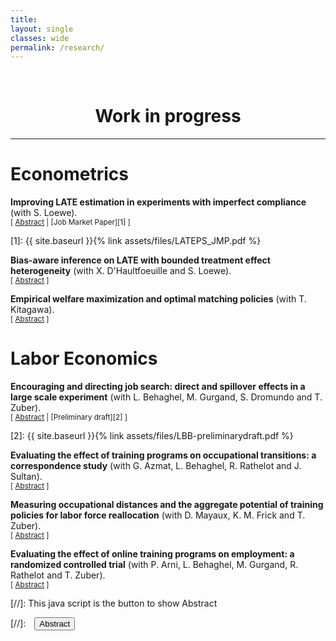 ```yaml
---
title: 
layout: single
classes: wide
permalink: /research/
---
```

<br/> 

<!-- Google Tag Manager (noscript) -->
<noscript><iframe src="https://www.googletagmanager.com/ns.html?id=GTM-PNS829G"
height="0" width="0" style="display:none;visibility:hidden"></iframe></noscript>
<!-- End Google Tag Manager (noscript) -->

# <center> Work in progress </center>
- - -

# Econometrics 

**Improving LATE estimation in experiments with imperfect compliance** (with S. Loewe). <br/>
<small>[ <a href="#/" onclick="visib('improve-late')">Abstract</a> | [Job Market Paper][1] ]  </small>

<div id="improve-late" style="display: none; text-align: justify; line-height: 1.2" ><small>
The evaluation of many policies of interest (e.g., educational and training programs) inevitably face incomplete treatment group take-up. Estimation of causal effects in these controlled or natural ``experiments with imperfect compliance’’ usually relies on an Instrumental Variable (IV) strategy, which often yields imprecise and thus possibly uninformative inference when compliance rates are low. We tackle this problem by proposing a Test-and-Select estimator that exploits covariate information to restrict estimation to a subpopulation with non-zero compliance. We derive the asymptotic properties of our proposed estimator under standard and weak-IV-like asymptotics, and study its finite sample properties in Monte Carlo simulations. We provide conditions under which it dominates the usual 2SLS estimator in terms of precision. Under an assumption on the degree of treatment effect heterogeneity, our estimator remains first-order unbiased with respect to the Local Average Treatment Effect (LATE) estimand, setting it apart from alternatives in the burgeoning literature on the use of first-stage heterogeneity to improve the precision of IV estimators. This robustness to treatment effect heterogeneity and the potential for precision gains is illustrated using Monte Carlo simulations and two empirical applications. Applying our methodology to the returns to schooling example (where compulsory schooling laws serve as instruments for educational attainment), we document that our methodology reduces standard errors by 12% to 48% depending on specifications.
</small><br><br/></div>
[1]: {{ site.baseurl }}{% link assets/files/LATEPS_JMP.pdf %}

**Bias-aware inference on LATE with bounded treatment effect heterogeneity** (with X. D'Haultfoeuille and S. Loewe). <br/>
<small>[ <a href="#/" onclick="visib('bias-aware-late')">Abstract</a> ] </small>

<div id="bias-aware-late" style="display: none; text-align: justify; line-height: 1.2" ><small>
As a follow-up research project, this work consider the setting studied in Hazard and Löwe (2022, see above) under the milder restriction of bounded treatment effect heterogeneity. We consider the use of bias-aware inference techniques, that have received a renewed attention in the recent econometric literature on treatment effect estimation. In the case of LATE estimation with heterogeneous first-stages across groups defined by covariates, our assumption of bounded treatment effect heterogeneity yields a set of restrictions on the relationship between the Intention-to-Treat (ITT) and the first-stage statistics within each group. We (i) derive the worst-case bias of an Anderson-Rubin statistic in this framework, (ii) propose a procedure to create bias-aware Confidence Intervals (CIs) for the LATE by (repeated) test inversion, and (iii) study the properties of the resulting CIs compared to standard inferential procedures.
</small><br><br/></div>


**Empirical welfare maximization and optimal matching policies** (with T. Kitagawa). <br/>
<small>[ <a href="#/" onclick="visib('EWM-opt-match')">Abstract</a> ] </small>

<div id="EWM-opt-match" style="display: none; text-align: justify; line-height: 1.2" ><small>
Suppose a policy maker has to choose (based on quasi-experimental data) how to match two types of individuals (e.g., job seekers and caseworkers, students and teachers etc.) to maximize a given measure of output (job finding rate, grades etc.). Following the empirical welfare maximization principle, a feasible decision rule could be to implement the allocation that would yield the highest possible output as estimated from the sample. How well would perform such a decision rule compared to the actual optimal allocation? Earlier work by T. Kitagawa and A. Tetenov (2018) have already derive finite sample guarantees on the performance of such rules for the choice of a binary treatment —-- but not for the choice of an entire matching policy, as is the goal of this project. Building on the optimal transport literature, we aim at deriving such bounds in this particular setting.
</small><br><br/></div>

# Labor Economics 

**Encouraging and directing job search: direct and spillover effects in a large scale experiment** (with L. Behaghel, M. Gurgand, S. Dromundo and T. Zuber). <br/>
<small>[ <a href="#/" onclick="visib('lbb-job-search')">Abstract</a> | [Preliminary draft][2] ] </small>

<div id="lbb-job-search" style="display: none; text-align: justify; line-height: 1.2" ><small>
We analyze the employment effects of directing job seekers' applications towards establishments likely to recruit, building upon an existing Internet platform developed by the French public employment service. Our two-sided randomization design, with about 1.2 million job seekers and 100,000 establishments, allows us to precisely measure the effects of the recommender system at hand. Our randomized encouragement to use the system induces a 2\% increase in job finding rates among women. This effect is due to an activation effect (increased search effort, stronger for women than men), but also to a targeting effect by which treated men and women were more likely to be hired by the firms that were specifically recommended to them. 

In a second step, we analyze whether these partial equilibrium effects translate into positive effects on aggregate employment. Drawing on the recent literature on the econometrics of interference effects, we estimate that by redirecting the search effort of some job seekers outside their initial job market, we reduced congestion in slack markets. Estimates suggest that this effect is only partly offset by the increased competition in initially tight markets, so that the intervention increases aggregate job finding rates.
</small><br><br/></div>
[2]: {{ site.baseurl }}{% link assets/files/LBB-preliminarydraft.pdf %}



**Evaluating the effect of training programs on occupational transitions: a correspondence study** (with G. Azmat, L. Behaghel, R. Rathelot and J. Sultan).<br/>
<small>[ <a href="#/" onclick="visib('CS-study-training')">Abstract</a> ] </small>

<div id="CS-study-training" style="display: none; text-align: justify; line-height: 1.2" ><small>
To which extent can short and/or long training programs help in moving from slack to tight labor markets? In order to answer this question, we send to firms fake CVs where we manipulate the occupation the applicant used to work in, and the type of training s/he has received related to the occupation firms are hiring in. Preliminary results are encouraging, showing contrasts between the different versions of the CVs tested. We plan on studying the heterogeneity of the effect of training programs on callback rates depending on labor market tightness, and relate it to the theoretical predictions of a search and matching model of the labor market.
</small><br><br/></div>


**Measuring occupational distances and the aggregate potential of training policies for labor force reallocation** (with D. Mayaux, K. M. Frick and T. Zuber).<br/>
<small>[ <a href="#/" onclick="visib('occ-distance-training')">Abstract</a> ] </small>

<div id="occ-distance-training" style="display: none; text-align: justify; line-height: 1.2" ><small>
How related are different jobs in terms of skills? To what extent training programs allow to move across jobs that differ in skills, and to what extent can this reduce the ``mismatch'' unemployment --- i.e., the unemployment due to unbalances in labor demand vs. supply across occupations? The existing literature often answered the first question based on expert knowledge and existing job classification systems (O*NET, ROME classification in France etc.). Instead, we propose to build new measures of skill proximity across jobs based on job descriptions from vacancy data --- using state-of-the-art Natural Language Processing (NLP) techniques. Making use of the skill distance measure produced, we describe the labor supply reallocations associated with the use of training programs by french job seekers --- using comprehensive administrative data on unemployment spells, training use and employer-employee data. Comparing such occupational transitions in relationship with labor market tightness measures, we aim to assess the extent to which public funded training programs contribute to the reduction of mismatch unemployment.
</small><br><br/></div>


**Evaluating the effect of online training programs on employment: a randomized controlled trial** (with P. Arni, L. Behaghel, M. Gurgand, R. Rathelot and T. Zuber).<br/>
<small>[ <a href="#/" onclick="visib('RCT-foad')">Abstract</a> ] </small>

<div id="RCT-foad" style="display: none; text-align: justify; line-height: 1.2" ><small>
Training programs are famously difficult to evaluate in controlled experiments due to the absence of effective and ethical encouragement devices to increase training take-up rates. In this project, we collaborate with the French Public Employment Services (PES) in order to try various encouragement designs to increase the use of online training programs --- that have been massively developed in the wake of the Covid pandemic. In order to maximize statistical power, we design our questionnaires with the aim to identify sub-populations that are more likely to comply to our encouragement --- that is a combination of some information disclosure on tightness across neighboring labor markets and a decrease of the administrative burden associated to training inscription procedures.
</small><br><br/></div>

[//]: This java script is the button to show Abstract
<script>
 function visib(id) {
  var x = document.getElementById(id);
  if (x.style.display === "block") {
    x.style.display = "none";
  } else {
    x.style.display = "block";
  }
}
</script>

[//]:&emsp;<button onclick="visib('polariz')" class="btn btn--inverse btn--small">Abstract</button>
